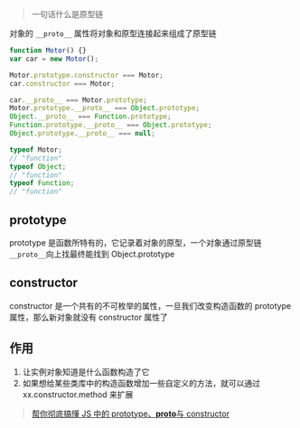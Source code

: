 > 一句话什么是原型链

对象的 `__proto__` 属性将对象和原型连接起来组成了原型链

```javascript
function Motor() {}
var car = new Motor();

Motor.prototype.constructor === Motor;
car.constructor === Motor;

car.__proto__ === Motor.prototype;
Motor.prototype.__proto__ === Object.prototype;
Object.__proto__ === Function.prototype;
Function.prototype.__proto__ === Object.prototype;
Object.prototype.__proto__ === null;

typeof Motor;
// "function"
typeof Object;
// "function"
typeof Function;
// "function"
```

## prototype

prototype 是函数所特有的，它记录着对象的原型，一个对象通过原型链`__proto__`向上找最终能找到 Object.prototype

## constructor

constructor 是一个共有的不可枚举的属性，一旦我们改变构造函数的 prototype 属性，那么新对象就没有 constructor 属性了

## 作用

1. 让实例对象知道是什么函数构造了它
2. 如果想给某些类库中的构造函数增加一些自定义的方法，就可以通过 xx.constructor.method 来扩展

> [帮你彻底搞懂 JS 中的 prototype、**proto**与 constructor](https://blog.csdn.net/cc18868876837/article/details/81211729)
